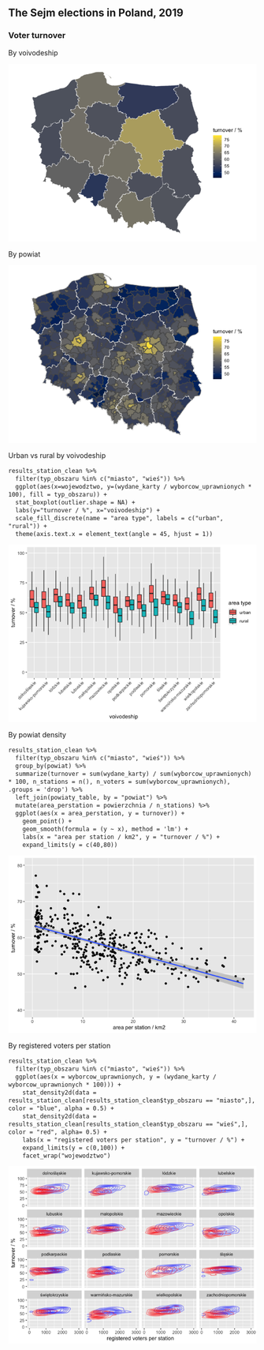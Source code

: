 The Sejm elections in Poland, 2019
----------------------------------

### Voter turnover

By voivodeship

![](turnover_files/figure-markdown_strict/unnamed-chunk-3-1.png)

By powiat

![](turnover_files/figure-markdown_strict/unnamed-chunk-4-1.png)

Urban vs rural by voivodeship

    results_station_clean %>%
      filter(typ_obszaru %in% c("miasto", "wieś")) %>%
      ggplot(aes(x=wojewodztwo, y=(wydane_karty / wyborcow_uprawnionych * 100), fill = typ_obszaru)) +
      stat_boxplot(outlier.shape = NA) +
      labs(y="turnover / %", x="voivodeship") +
      scale_fill_discrete(name = "area type", labels = c("urban", "rural")) +
      theme(axis.text.x = element_text(angle = 45, hjust = 1))

![](turnover_files/figure-markdown_strict/unnamed-chunk-5-1.png)

By powiat density

    results_station_clean %>%
      filter(typ_obszaru %in% c("miasto", "wieś")) %>%
      group_by(powiat) %>%
      summarize(turnover = sum(wydane_karty) / sum(wyborcow_uprawnionych) * 100, n_stations = n(), n_voters = sum(wyborcow_uprawnionych), .groups = 'drop') %>%
      left_join(powiaty_table, by = "powiat") %>%
      mutate(area_perstation = powierzchnia / n_stations) %>%
      ggplot(aes(x = area_perstation, y = turnover)) +
        geom_point() +
        geom_smooth(formula = (y ~ x), method = 'lm') +
        labs(x = "area per station / km2", y = "turnover / %") +
        expand_limits(y = c(40,80))

![](turnover_files/figure-markdown_strict/unnamed-chunk-6-1.png)

By registered voters per station

    results_station_clean %>%
      filter(typ_obszaru %in% c("miasto", "wieś")) %>%
      ggplot(aes(x = wyborcow_uprawnionych, y = (wydane_karty / wyborcow_uprawnionych * 100))) +
        stat_density2d(data = results_station_clean[results_station_clean$typ_obszaru == "miasto",], color = "blue", alpha = 0.5) +
        stat_density2d(data = results_station_clean[results_station_clean$typ_obszaru == "wieś",], color = "red", alpha= 0.5) +
        labs(x = "registered voters per station", y = "turnover / %") +
        expand_limits(y = c(0,100)) +
        facet_wrap("wojewodztwo")

![](turnover_files/figure-markdown_strict/unnamed-chunk-7-1.png)
